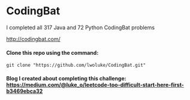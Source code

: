 # CodingBat
I completed all 317 Java and 72 Python CodingBat problems

http://codingbat.com/

#### Clone this repo using the command:
```
git clone "https://github.com/lwoluke/CodingBat.git"
```

#### Blog I created about completing this challenge: https://medium.com/@luke_o/leetcode-too-difficult-start-here-first-b3469ebca32
